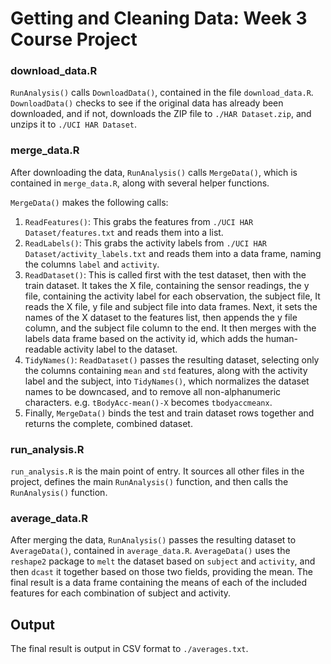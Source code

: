 # Getting and Cleaning Data: Week 3 Course Project

### download_data.R

```RunAnalysis()``` calls ```DownloadData()```, contained in the file
```download_data.R```. ```DownloadData()``` checks to see if the original
data has already been downloaded, and if not, downloads the ZIP file to
```./HAR Dataset.zip```, and unzips it to ```./UCI HAR Dataset```.


### merge_data.R

After downloading the data, ```RunAnalysis()``` calls ```MergeData()```,
which is contained in ```merge_data.R```, along with several helper
functions.

```MergeData()``` makes the following calls:

1. ```ReadFeatures()```: This grabs the features from
   ```./UCI HAR Dataset/features.txt``` and reads them into a list.
2. ```ReadLabels()```: This grabs the activity labels from
   ```./UCI HAR Dataset/activity_labels.txt``` and reads them into a
   data frame, naming the columns ```label``` and ```activity```.
3. ```ReadDataset()```: This is called first with the test dataset, then
   with the train dataset. It takes the X file, containing the sensor
   readings, the y file, containing the activity label for each observation,
   the subject file, It reads
   the X file, y file and subject file into data frames. Next, it sets the
   names of the X dataset to the features list, then appends the y file column,
   and the subject file column to the end. It then merges with the labels data
   frame based on the activity id, which adds the human-readable activity label
   to the dataset.
4. ```TidyNames()```: ```ReadDataset()``` passes the resulting dataset, selecting
   only the columns containing ```mean``` and ```std``` features, along with the
   activity label and the subject, into ```TidyNames()```, which normalizes the
   dataset names to be downcased, and to remove all non-alphanumeric characters.
   e.g. ```tBodyAcc-mean()-X``` becomes ```tbodyaccmeanx```.
5. Finally, ```MergeData()``` binds the test and train dataset rows together
   and returns the complete, combined dataset.

### run_analysis.R


```run_analysis.R``` is the main point of entry. It sources all other
files in the project, defines the main ```RunAnalysis()``` function, and
then calls the ```RunAnalysis()``` function.



### average_data.R

After merging the data, ```RunAnalysis()``` passes the resulting dataset to
```AverageData()```, contained in ```average_data.R```. ```AverageData()```
uses the ```reshape2``` package to ```melt``` the dataset based on ```subject```
and ```activity```, and then ```dcast``` it together based on those two fields,
providing the mean. The final result is a data frame containing the means of each
of the included features for each combination of subject and activity.

## Output

The final result is output in CSV format to ```./averages.txt```.
